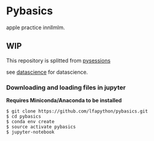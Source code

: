 Pybasics
========
apple practice
innllmlm. 
## WIP
This repository is splitted from [pysessions](https://github.com/lfapython/pysessions)

see [datascience](https://github.com/lfapython/datascience) for datascience.


### Downloading and loading files in jupyter

**Requires Miniconda/Anaconda to be installed**

    $ git clone https://github.com/lfapython/pybasics.git
    $ cd pybasics
    $ conda env create
    $ source activate pybasics
    $ jupyter-notebook
